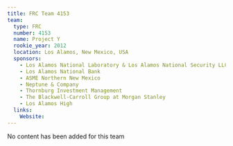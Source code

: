 ```yaml
---
title: FRC Team 4153
team:
  type: FRC
  number: 4153
  name: Project Y
  rookie_year: 2012
  location: Los Alamos, New Mexico, USA
  sponsors:
    - Los Alamos National Laboratory & Los Alamos National Security LLC
    - Los Alamos National Bank
    - ASME Northern New Mexico
    - Neptune & Company
    - Thornburg Investment Management
    - The Blackwell-Carroll Group at Morgan Stanley
    - Los Alamos High
  links:
    Website: 
---
```

No content has been added for this team